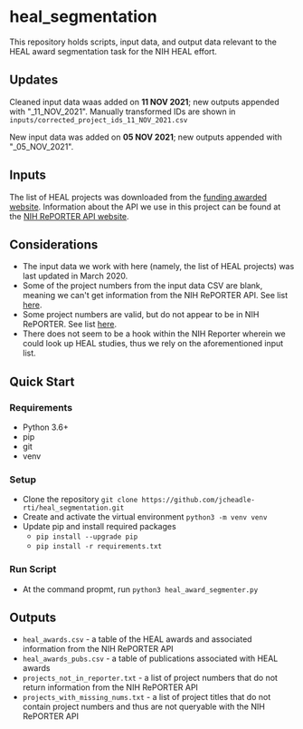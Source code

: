 # heal_segmentation

This repository holds scripts, input data, and output data relevant to the HEAL award segmentation task for the NIH HEAL effort.  

## Updates
Cleaned input data waas added on **11 NOV 2021**; new outputs appended with "_11_NOV_2021".
Manually transformed IDs are shown in `inputs/corrected_project_ids_11_NOV_2021.csv`

New input data was added on **05 NOV 2021**; new outputs appended with "_05_NOV_2021".

## Inputs

The list of HEAL projects was downloaded from the [funding awarded website](https://heal.nih.gov/funding/awarded).
Information about the API we use in this project can be found at the [NIH RePORTER API website](https://api.reporter.nih.gov/).

## Considerations

- The input data we work with here (namely, the list of HEAL projects) was last updated in March 2020.
- Some of the project numbers from the input data CSV are blank, meaning we can't get information from the NIH RePORTER API.  See list [here](/outputs/projects_with_missing_nums.txt).
- Some project numbers are valid, but do not appear to be in NIH RePORTER.  See list [here](/outputs/projects_not_in_reporter.txt).
- There does not seem to be a hook within the NIH Reporter wherein we could look up HEAL studies, thus we rely on the aforementioned input list.

## Quick Start
### Requirements

- Python 3.6+
- pip
- git
- venv

### Setup

- Clone the repository `git clone https://github.com/jcheadle-rti/heal_segmentation.git`
- Create and activate the virtual environment `python3 -m venv venv`
- Update pip and install required packages
  - `pip install --upgrade pip`
  - `pip install -r requirements.txt`
  
### Run Script

- At the command propmt, run `python3 heal_award_segmenter.py`

## Outputs

- `heal_awards.csv` - a table of the HEAL awards and associated information from the NIH RePORTER API
- `heal_awards_pubs.csv` - a table of publications associated with HEAL awards
- `projects_not_in_reporter.txt` - a list of project numbers that do not return information from the NIH RePORTER API
- `projects_with_missing_nums.txt` - a list of project titles that do not contain project numbers and thus are not queryable with the NIH RePORTER API
